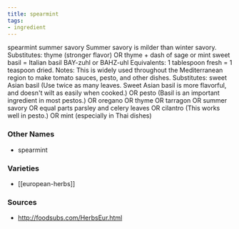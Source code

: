 ```yaml
---
title: spearmint
tags:
- ingredient
---
```

spearmint summer savory Summer savory is milder than winter savory. Substitutes: thyme (stronger flavor) OR thyme + dash of sage or mint sweet basil = Italian basil BAY-zuhl or BAHZ-uhl Equivalents: 1 tablespoon fresh = 1 teaspoon dried. Notes: This is widely used throughout the Mediterranean region to make tomato sauces, pesto, and other dishes. Substitutes: sweet Asian basil (Use twice as many leaves. Sweet Asian basil is more flavorful, and doesn't wilt as easily when cooked.) OR pesto (Basil is an important ingredient in most pestos.) OR oregano OR thyme OR tarragon OR summer savory OR equal parts parsley and celery leaves OR cilantro (This works well in pesto.) OR mint (especially in Thai dishes)

### Other Names

* spearmint

### Varieties

* [[european-herbs]]

### Sources
* http://foodsubs.com/HerbsEur.html
